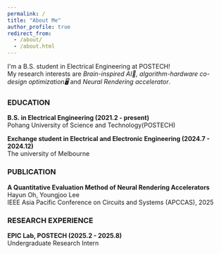```yaml
---
permalink: /
title: "About Me"
author_profile: true
redirect_from: 
  - /about/
  - /about.html
---
```


<span style="font-size: 14px;">I'm a B.S. student in Electrical Engineering at POSTECH!  
My research interests are *Brain-inspired AI🧠, algorithm-hardware co-design optimization🖥️* and *Neural Rendering accelerator*.</span>

### EDUCATION

<span style="font-size: 14px;">**B.S. in Electrical Engineering (2021.2 - present)**  
Pohang University of Science and Technology(POSTECH)</span>  

<span style="font-size: 14px;">**Exchange student in Electrical and Electronic Engineering (2024.7 - 2024.12)**  
The university of Melbourne</span>  

  
### PUBLICATION

<span style="font-size: 14px;">**A Quantitative Evaluation Method of Neural Rendering Accelerators**  
Hayun Oh, Youngjoo Lee  
IEEE Asia Pacific Conference on Circuits and Systems (APCCAS), 2025</span>  

  
### RESEARCH EXPERIENCE

<span style="font-size: 14px;">**EPIC Lab, POSTECH (2025.2 - 2025.8)**  
Undergraduate Research Intern</span>



